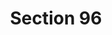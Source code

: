 ---
title: "Section 96"
draft: false
exceptions:
- info53m
memberstates:
- IE
score: 3
compensation:
- 
remarks: |
 


link: ""
---